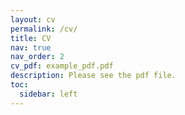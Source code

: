 ```yaml
---
layout: cv
permalink: /cv/
title: CV
nav: true
nav_order: 2
cv_pdf: example_pdf.pdf
description: Please see the pdf file.
toc:
  sidebar: left
---
```

